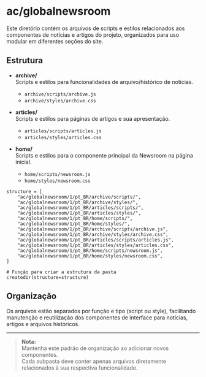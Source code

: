 # ac/globalnewsroom

Este diretório contém os arquivos de scripts e estilos relacionados aos componentes de notícias e artigos do projeto, organizados para uso modular em diferentes seções do site.

## Estrutura

- **archive/**  
  Scripts e estilos para funcionalidades de arquivo/histórico de notícias.
  - `archive/scripts/archive.js`
  - `archive/styles/archive.css`

- **articles/**  
  Scripts e estilos para páginas de artigos e sua apresentação.
  - `articles/scripts/articles.js`
  - `articles/styles/articles.css`

- **home/**  
  Scripts e estilos para o componente principal da Newsroom na página inicial.
  - `home/scripts/newsroom.js`
  - `home/styles/newsroom.css`

```{}
structure = [
    "ac/globalnewsroom/1/pt_BR/archive/scripts/",
    "ac/globalnewsroom/1/pt_BR/archive/styles/",
    "ac/globalnewsroom/1/pt_BR/articles/scripts/",
    "ac/globalnewsroom/1/pt_BR/articles/styles/",
    "ac/globalnewsroom/1/pt_BR/home/scripts/",
    "ac/globalnewsroom/1/pt_BR/home/styles/",
    "ac/globalnewsroom/1/pt_BR/archive/scripts/archive.js",
    "ac/globalnewsroom/1/pt_BR/archive/styles/archive.css",
    "ac/globalnewsroom/1/pt_BR/articles/scripts/articles.js",
    "ac/globalnewsroom/1/pt_BR/articles/styles/articles.css",
    "ac/globalnewsroom/1/pt_BR/home/scripts/newsroom.js",
    "ac/globalnewsroom/1/pt_BR/home/styles/newsroom.css",
]

# Função para criar a estrutura da pasta
createdir(structure=structure)
```


## Organização

Os arquivos estão separados por função e tipo (script ou style), facilitando manutenção e reutilização dos componentes de interface para notícias, artigos e arquivos históricos.

---

> **Nota:**  
> Mantenha este padrão de organização ao adicionar novos componentes.  
> Cada subpasta deve conter apenas arquivos diretamente relacionados à sua respectiva funcionalidade.

